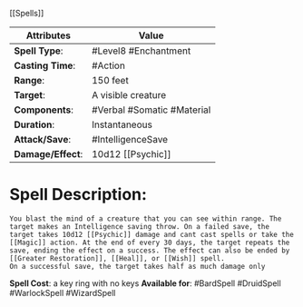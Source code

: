 [[Spells]]

| Attributes         | Value                      |
| ------------------ | -------------------------- |
| **Spell Type**:    | #Level8 #Enchantment       |
| **Casting Time**:  | #Action                    |
| **Range**:         | 150 feet                   |
| **Target**:        | A visible creature         |
| **Components**:    | #Verbal #Somatic #Material |
| **Duration**:      | Instantaneous              |
| **Attack/Save**:   | #IntelligenceSave          |
| **Damage/Effect**: | 10d12 [[Psychic]]          |

# Spell Description: 
	You blast the mind of a creature that you can see within range. The target makes an Intelligence saving throw. On a failed save, the target takes 10d12 [[Psychic]] damage and cant cast spells or take the [[Magic]] action. At the end of every 30 days, the target repeats the save, ending the effect on a success. The effect can also be ended by [[Greater Restoration]], [[Heal]], or [[Wish]] spell.
	On a successful save, the target takes half as much damage only

**Spell Cost**: a key ring with no keys
**Available for**: #BardSpell #DruidSpell #WarlockSpell #WizardSpell 